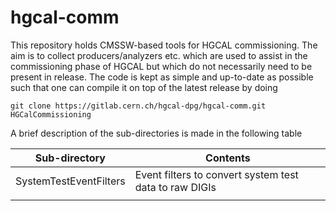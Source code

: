 # hgcal-comm

This repository holds CMSSW-based tools for HGCAL commissioning. The aim is to collect producers/analyzers etc. which are used to assist in the commissioning phase of HGCAL but which do not necessarily need to be present in release. 
The code is kept as simple and up-to-date as possible such that one can compile it on top of the latest release by doing

```
git clone https://gitlab.cern.ch/hgcal-dpg/hgcal-comm.git HGCalCommissioning
```

A brief description of the sub-directories is made in the following table

| Sub-directory    | Contents |
| -------- | ------- |
| SystemTestEventFilters  | Event filters to convert system test data to raw DIGIs |
| | |
